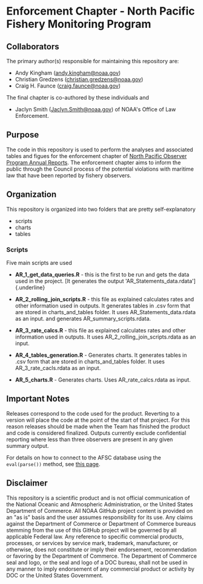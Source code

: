 # Enforcement Chapter - North Pacific Fishery Monitoring Program
## Collaborators
The primary author(s) responsible for maintaining this repository are:
* Andy Kingham (andy.kingham@noaa.gov)
* Christian Gredzens (christian.gredzens@noaa.gov)
* Craig H. Faunce (craig.faunce@noaa.gov)
  
The final chapter is co-authored by these individuals and
* Jaclyn Smith (Jaclyn.Smith@noaa.gov) of NOAA's Office of Law Enforcement.

## Purpose

The code in this repository is used to perform the analyses and associated tables and figues for the enforcement chapter of [North Pacific Observer Program Annual Reports](https://www.fisheries.noaa.gov/tags/north-pacific-observer-program?title=annual%20report&field_species_vocab_target_id=&sort_by=created).  The enforcement chapter aims to inform the public through the Council process of the potential violations with maritime law that have been reported by fishery observers.

## Organization

This repository is organized into two folders that are pretty self-explanatory

-   scripts
-   charts
-   tables

### Scripts

Five main scripts are used

-   **AR_1_get_data_queries.R** - this is the first to be run and gets the data used in the project. [It generates the output 'AR_Statements_data.rdata']{.underline}

-   **AR_2_rolling_join_scripts.R** - this file as explained calculates rates and other information used in outputs. It generates tables in .csv form that are stored in charts_and_tables folder. It uses AR_Statements_data.rdata as an input. and generates AR_summary_scripts.rdata.

-   **AR_3_rate_calcs.R** - this file as explained calculates rates and other information used in outputs. It uses AR_2_rolling_join_scripts.rdata as an input.

-   **AR_4_tables_generation.R** - Generates charts. It generates tables in .csv form that are stored in charts_and_tables folder. It uses AR_3_rate_cacls.rdata as an input.    

-   **AR_5_charts.R** - Generates charts. Uses AR_rate_calcs.rdata as input.

## Important Notes

Releases correspond to the code used for the product.  Reverting to a version will place the code at the point of the start of that project.
For this reason releases should be made when the Team has finished the product and code is considered finalized.
Outputs currently exclude confidential reporting where less than three observers are present in any given summary output.

For details on how to connect to the AFSC database using the `eval(parse())` method, see [this page](https://github.com/Alaska-Fisheries-Monitoring-Analytics/AnnRpt-Deployment-Chapter/blob/master/database_connection.md).

## Disclaimer

This repository is a scientific product and is not official communication of the National Oceanic and Atmospheric Administration, or the United States Department of Commerce. All NOAA GitHub project content is provided on an "as is" basis and the user assumes responsibility for its use. Any claims against the Department of Commerce or Department of Commerce bureaus stemming from the use of this GitHub project will be governed by all applicable Federal law. Any reference to specific commercial products, processes, or services by service mark, trademark, manufacturer, or otherwise, does not constitute or imply their endorsement, recommendation or favoring by the Department of Commerce. The Department of Commerce seal and logo, or the seal and logo of a DOC bureau, shall not be used in any manner to imply endorsement of any commercial product or activity by DOC or the United States Government.
